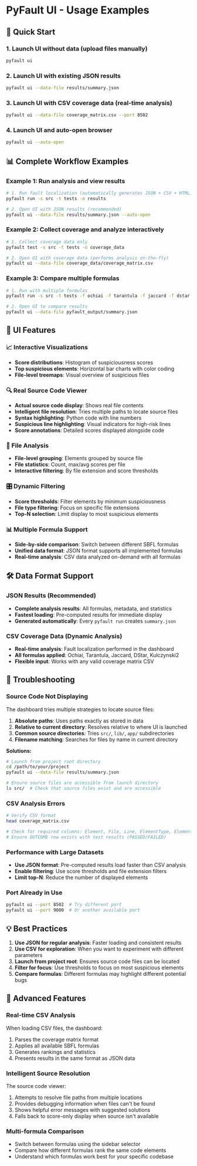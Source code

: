 # PyFault UI - Usage Examples

## 🚀 Quick Start

### 1. Launch UI without data (upload files manually)
```bash
pyfault ui
```

### 2. Launch UI with existing JSON results
```bash
pyfault ui --data-file results/summary.json
```

### 3. Launch UI with CSV coverage data (real-time analysis)
```bash
pyfault ui --data-file coverage_matrix.csv --port 8502
```

### 4. Launch UI and auto-open browser
```bash
pyfault ui --auto-open
```

## 📊 Complete Workflow Examples

### Example 1: Run analysis and view results
```bash
# 1. Run fault localization (automatically generates JSON + CSV + HTML)
pyfault run -s src -t tests -o results

# 2. Open UI with JSON results (recommended)
pyfault ui --data-file results/summary.json --auto-open
```

### Example 2: Collect coverage and analyze interactively  
```bash
# 1. Collect coverage data only
pyfault test -s src -t tests -o coverage_data

# 2. Open UI with coverage data (performs analysis on-the-fly)
pyfault ui --data-file coverage_data/coverage_matrix.csv
```

### Example 3: Compare multiple formulas
```bash
# 1. Run with multiple formulas
pyfault run -s src -t tests -f ochiai -f tarantula -f jaccard -f dstar

# 2. Open UI to compare results
pyfault ui --data-file pyfault_output/summary.json
```

## 🎯 UI Features

### 📈 Interactive Visualizations
- **Score distributions**: Histogram of suspiciousness scores
- **Top suspicious elements**: Horizontal bar charts with color coding
- **File-level treemaps**: Visual overview of suspicious files

### 🔍 Real Source Code Viewer
- **Actual source code display**: Shows real file contents
- **Intelligent file resolution**: Tries multiple paths to locate source files
- **Syntax highlighting**: Python code with line numbers
- **Suspicious line highlighting**: Visual indicators for high-risk lines
- **Score annotations**: Detailed scores displayed alongside code

### 📁 File Analysis
- **File-level grouping**: Elements grouped by source file
- **File statistics**: Count, max/avg scores per file
- **Interactive filtering**: By file extension and score thresholds

### 🎛️ Dynamic Filtering
- **Score thresholds**: Filter elements by minimum suspiciousness
- **File type filtering**: Focus on specific file extensions
- **Top-N selection**: Limit display to most suspicious elements

### 📊 Multiple Formula Support
- **Side-by-side comparison**: Switch between different SBFL formulas
- **Unified data format**: JSON format supports all implemented formulas
- **Real-time analysis**: CSV data analyzed on-demand with all formulas

## 🛠️ Data Format Support

### JSON Results (Recommended)
- **Complete analysis results**: All formulas, metadata, and statistics
- **Fastest loading**: Pre-computed results for immediate display
- **Generated automatically**: Every `pyfault run` creates `summary.json`

### CSV Coverage Data (Dynamic Analysis)
- **Real-time analysis**: Fault localization performed in the dashboard
- **All formulas applied**: Ochiai, Tarantula, Jaccard, DStar, Kulczynski2
- **Flexible input**: Works with any valid coverage matrix CSV

## 🚨 Troubleshooting

### Source Code Not Displaying
The dashboard tries multiple strategies to locate source files:

1. **Absolute paths**: Uses paths exactly as stored in data
2. **Relative to current directory**: Resolves relative to where UI is launched
3. **Common source directories**: Tries `src/`, `lib/`, `app/` subdirectories
4. **Filename matching**: Searches for files by name in current directory

**Solutions:**
```bash
# Launch from project root directory
cd /path/to/your/project
pyfault ui --data-file results/summary.json

# Ensure source files are accessible from launch directory
ls src/  # Check that source files exist and are accessible
```

### CSV Analysis Errors
```bash
# Verify CSV format
head coverage_matrix.csv

# Check for required columns: Element, File, Line, ElementType, ElementName, test columns
# Ensure OUTCOME row exists with test results (PASSED/FAILED)
```

### Performance with Large Datasets
- **Use JSON format**: Pre-computed results load faster than CSV analysis
- **Enable filtering**: Use score thresholds and file extension filters
- **Limit top-N**: Reduce the number of displayed elements

### Port Already in Use
```bash
pyfault ui --port 8502  # Try different port
pyfault ui --port 9000  # Or another available port
```

## 💡 Best Practices

1. **Use JSON for regular analysis**: Faster loading and consistent results
2. **Use CSV for exploration**: When you want to experiment with different parameters
3. **Launch from project root**: Ensures source code files can be located
4. **Filter for focus**: Use thresholds to focus on most suspicious elements
5. **Compare formulas**: Different formulas may highlight different potential bugs

## 🔧 Advanced Features

### Real-time CSV Analysis
When loading CSV files, the dashboard:
1. Parses the coverage matrix format
2. Applies all available SBFL formulas
3. Generates rankings and statistics
4. Presents results in the same format as JSON data

### Intelligent Source Resolution
The source code viewer:
1. Attempts to resolve file paths from multiple locations
2. Provides debugging information when files can't be found
3. Shows helpful error messages with suggested solutions
4. Falls back to score-only display when source isn't available

### Multi-formula Comparison
- Switch between formulas using the sidebar selector
- Compare how different formulas rank the same code elements
- Understand which formulas work best for your specific codebase
